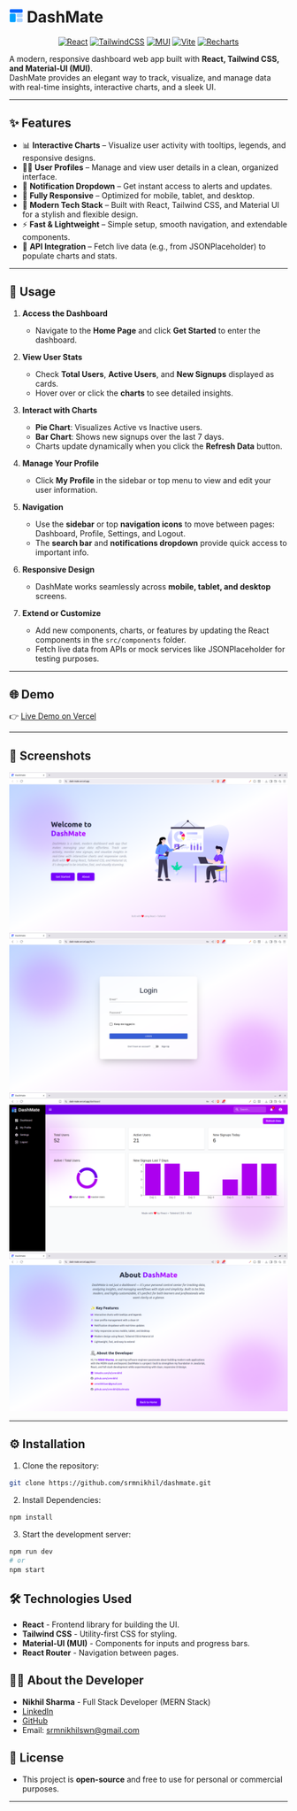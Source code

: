 # <img src="public/logo.svg" alt="DashMate Logo" width="25" height="25" /> DashMate

<p align="center">
  <a href="https://react.dev/"><img src="https://img.shields.io/badge/React-20232A?logo=react&logoColor=61DAFB" alt="React"/></a>
  <a href="https://tailwindcss.com/"><img src="https://img.shields.io/badge/Tailwind_CSS-38B2AC?logo=tailwind-css&logoColor=white" alt="TailwindCSS"/></a>
  <a href="https://mui.com/"><img src="https://img.shields.io/badge/MUI-007FFF?logo=mui&logoColor=white" alt="MUI"/></a>
  <a href="https://vitejs.dev/"><img src="https://img.shields.io/badge/Vite-646CFF?logo=vite&logoColor=white" alt="Vite"/></a>
  <a href="https://recharts.org/"><img src="https://img.shields.io/badge/Recharts-FF6F61?logo=chart-line&logoColor=white" alt="Recharts"/></a>
</p>

A modern, responsive dashboard web app built with **React, Tailwind CSS, and Material-UI (MUI)**.  
DashMate provides an elegant way to track, visualize, and manage data with real-time insights, interactive charts, and a sleek UI.  

---

## ✨ Features  

- 📊 **Interactive Charts** – Visualize user activity with tooltips, legends, and responsive designs.  
- 🧑‍🎨 **User Profiles** – Manage and view user details in a clean, organized interface.  
- 🔔 **Notification Dropdown** – Get instant access to alerts and updates.  
- 📱 **Fully Responsive** – Optimized for mobile, tablet, and desktop.  
- 🎨 **Modern Tech Stack** – Built with React, Tailwind CSS, and Material UI for a stylish and flexible design.  
- ⚡ **Fast & Lightweight** – Simple setup, smooth navigation, and extendable components.  
- 🔄 **API Integration** – Fetch live data (e.g., from JSONPlaceholder) to populate charts and stats.  

---

## 📝 Usage

1. **Access the Dashboard**  
   - Navigate to the **Home Page** and click **Get Started** to enter the dashboard.  

2. **View User Stats**  
   - Check **Total Users**, **Active Users**, and **New Signups** displayed as cards.  
   - Hover over or click the **charts** to see detailed insights.  

3. **Interact with Charts**  
   - **Pie Chart**: Visualizes Active vs Inactive users.  
   - **Bar Chart**: Shows new signups over the last 7 days.  
   - Charts update dynamically when you click the **Refresh Data** button.  

4. **Manage Your Profile**  
   - Click **My Profile** in the sidebar or top menu to view and edit your user information.  

5. **Navigation**  
   - Use the **sidebar** or top **navigation icons** to move between pages: Dashboard, Profile, Settings, and Logout.  
   - The **search bar** and **notifications dropdown** provide quick access to important info.  

6. **Responsive Design**  
   - DashMate works seamlessly across **mobile, tablet, and desktop** screens.  

7. **Extend or Customize**  
   - Add new components, charts, or features by updating the React components in the `src/components` folder.  
   - Fetch live data from APIs or mock services like JSONPlaceholder for testing purposes.  

---

## 🌐 Demo  

👉 [Live Demo on Vercel](https://dash-mate.vercel.app)  

---

## 📸 Screenshots  

[![Home Page](src/assets/screenshots/home.png)](https://dash-mate.vercel.app) [![Login Page](src/assets/screenshots/login.png)](https://dash-mate.vercel.app/login) [![Dashboard](src/assets/screenshots/dashboard.png)](https://dash-mate.vercel.app/dashboard) [![About Page](src/assets/screenshots/about.png)](https://dash-mate.vercel.app/about)

---

## ⚙️ Installation

1. Clone the repository:

```bash
git clone https://github.com/srmnikhil/dashmate.git
```

2. Install Dependencies:
```bash
npm install
```

3. Start the development server:
```bash
npm run dev
# or
npm start
```


## 🛠️ Technologies Used
- **React** - Frontend library for building the UI.
- **Tailwind CSS** - Utility-first CSS for styling.
- **Material-UI (MUI)** - Components for inputs and progress bars.
- **React Router** - Navigation between pages.

## 👨‍💻 About the Developer
- **Nikhil Sharma** - Full Stack Developer (MERN Stack)
- [LinkedIn](https://linkedin.com/in/srmnikhil)
- [GitHub](https://github.com/srmnikhil)
- Email: srmnikhilswn@gmail.com

## 📜 License
- This project is **open-source** and free to use for personal or commercial purposes.

---
